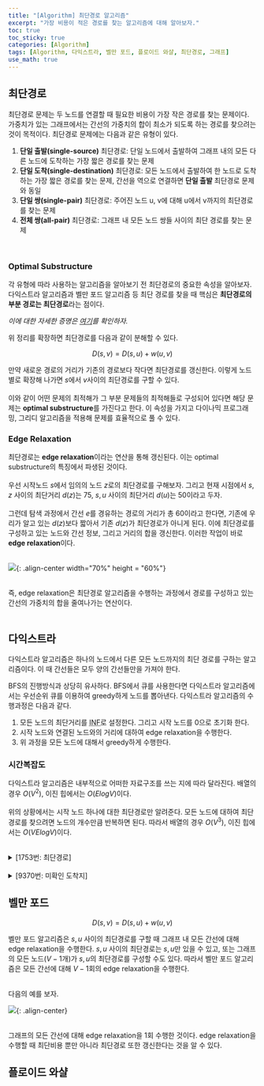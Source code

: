 ```yaml
---
title: "[Algorithm] 최단경로 알고리즘"
excerpt: "가장 비용이 적은 경로를 찾는 알고리즘에 대해 알아보자."
toc: true
toc_sticky: true
categories: [Algorithm]
tags: [Algorithm, 다익스트라, 벨만 포드, 플로이드 와샬, 최단경로, 그래프]
use_math: true
---
```


## 최단경로
최단경로 문제는 두 노드를 연결할 때 필요한 비용이 가장 작은 경로를 찾는 문제이다. 가중치가 있는 그래프에서는 간선의 가중치의 합이 최소가 되도록 하는 경로를 찾으려는 것이 목적이다. 최단경로 문제에는 다음과 같은 유형이 있다.

1. **단일 출발(single-source)** 최단경로: 단일 노드에서 출발하여 그래프 내의 모든 다른 노드에 도착하는 가장 짧은 경로를 찾는 문제
2. **단일 도착(single-destination)** 최단경로: 모든 노드에서 출발하여 한 노드로 도착하는 가장 짧은 경로를 찾는 문제, 간선을 역으로 연결하면 **단일 출발** 최단경로 문제와 동일
3. **단일 쌍(single-pair)** 최단경로: 주어진 노드 u, v에 대해 u에서 v까지의 최단경로를 찾는 문제
4. **전체 쌍(all-pair)** 최단경로: 그래프 내 모든 노드 쌍들 사이의 최단 경로를 찾는 문제

<br>

### Optimal Substructure
각 유형에 따라 사용하는 알고리즘을 알아보기 전 최단경로의 중요한 속성을 알아보자.  
다익스트라 알고리즘과 벨만 포드 알고리즘 등 최단 경로를 찾을 때 핵심은 **최단경로의 부분 경로는 최단경로**라는 점이다.  

*이에 대한 자세한 증명은 [여기](http://www.problems.kr/03graph/shortest_path/index.html)를 확인하자.*

위 정리를 확장하면 최단경로를 다음과 같이 분해할 수 있다.

$$
D(s, v) = D(s, u) + w(u, v)
$$

만약 새로운 경로의 거리가 기존의 경로보다 작다면 최단경로를 갱신한다. 이렇게 노드별로 확장해 나가면 $s$에서 $v$사이의 최단경로를 구할 수 있다. <br><br>
이와 같이 어떤 문제의 최적해가 그 부분 문제들의 최적해들로 구성되어 있다면 해당 문제는 **optimal substructure**를 가진다고 한다. 이 속성을 가지고 다이나믹 프로그래밍, 그리디 알고리즘을 적용해 문제를 효율적으로 풀 수 있다.

### Edge Relaxation
최단경로는 **edge relaxation**이라는 연산을 통해 갱신된다. 이는 optimal substructure의 특징에서 파생된 것이다.<br><br>
우선 시작노드 $s$에서 임의의 노드 $z$로의 최단경로를 구해보자. 그리고 현재 시점에서 $s, z$ 사이의 최단거리 $d(z)$는 75, $s, u$ 사이의 최단거리 $d(u)$는 50이라고 두자.<br><br>
그런데 탐색 과정에서 간선 $e$를 경유하는 경로의 거리가 총 60이라고 한다면, 기존에 우리가 알고 있는 $d(z)$보다 짧아서 기존 $d(z)$가 최단경로가 아니게 된다. 이에 최단경로를 구성하고 있는 노드와 간선 정보, 그리고 거리의 합을 갱신한다. 이러한 작업이 바로 **edge relaxation**이다. <br><br>


![](https://i.imgur.com/nqdnANR.png){: .align-center width="70%" height = "60%"}
  
<br>
즉, edge relaxation은 최단경로 알고리즘을 수행하는 과정에서 경로를 구성하고 있는 간선의 가중치의 합을 줄여나가는 연산이다. <br><br>


## 다익스트라
다익스트라 알고리즘은 하나의 노드에서 다른 모든 노드까지의 최단 경로를 구하는 알고리즘이다. 이 때 간선들은 모두 양의 간선들만을 가져야 한다. <br>

BFS의 진행방식과 상당히 유사하다. BFS에서 큐를 사용한다면 다익스트라 알고리즘에서는 우선순위 큐를 이용하여 greedy하게 노드를 뽑아낸다. 다익스트라 알고리즘의 수행과정은 다음과 같다.

1. 모든 노드의 최단거리를 <acronym title="연산을 수행하면서 나올 수 없을 정도의 큰 값">INF</acronym>로 설정한다. 그리고 시작 노드를 0으로 초기화 한다.
2. 시작 노드와 연결된 노드와의 거리에 대하여 edge relaxation을 수행한다.
3. 위 과정을 모든 노드에 대해서 greedy하게 수행한다.

### 시간복잡도
다익스트라 알고리즘은 내부적으로 어떠한 자료구조를 쓰는 지에 따라 달라진다. 배열의 경우 $O(V^2)$, 이진 힙에서는 $O(ElogV)$이다. <br> <br>
위의 상황에서는 시작 노드 하나에 대한 최단경로만 알려준다. 모든 노드에 대하여 최단경로를 찾으려면 노드의 개수만큼 반복하면 된다. 따라서 배열의 경우 $O(V^3)$, 이진 힙에서는 $O(VElogV)$이다.
<br><br>

<details>

<summary p style="cursor:pointer">[1753번: 최단경로]</summary>
<div markdown="1">

<br>

<https://www.acmicpc.net/problem/3197>

<br>

가장 기본적인 형태의 다익스트라 알고리즘의 형태이다. 우선순위 큐를 사용한 다익스트라 알고리즘으로 해결해보자. <br>

<details>
<summary p style="cursor:pointer">코드</summary>
<div markdown="1">

```java
import java.io.*;
import java.util.*;

public class Main {

	static FastIO io = new FastIO();
	final static int INF = Integer.MAX_VALUE;
	static int V, E, K, u, v, w;
	static ArrayList<ArrayList<Node>> adj;
	static int[] weights;
	
	public static void main(String... args) throws IOException {
		V = io.nextInt();
		E = io.nextInt();
		K = io.nextInt();
		adj = new ArrayList<ArrayList<Node>>(V + 1);
		for (int i = 0; i < V + 1; i++) {
			adj.add(new ArrayList<Node>());
		}
		weights = new int[V + 1];
		Arrays.fill(weights, INF);
		StringBuilder res = new StringBuilder();
		
		for (int i = 0; i < E; i++) {
			u = io.nextInt();
			v = io.nextInt();
			w = io.nextInt();
			adj.get(u).add(new Node(v, w));
		}
		
		dijkstra();
		
		for (int i = 1; i < V + 1; i++) {
			res.append(weights[i] != INF ? weights[i] : "INF").append('\n');
		}
		
		io.write(res);
	}
	
	private static void dijkstra() {
		PriorityQueue<Node> pq = new PriorityQueue<Node>();
		pq.add(new Node(K, 0));
		weights[K] = 0;
		
		while (!pq.isEmpty()) {
			Node tmp = pq.poll();
			int cur = tmp.idx;
			int curWeight = tmp.weight;
			
			if (curWeight > weights[cur])
				continue;
			
			for (Node n : adj.get(cur)) {
				int next = n.idx;
				int nextWeight = n.weight;
				
				if (weights[next] > weights[cur] + nextWeight) {
					weights[next] = weights[cur] + nextWeight;
					pq.add(new Node(next, weights[next]));
				}
			}
		}
	}
	
}

class Node implements Comparable<Node>{
	int idx, weight;

	public Node(int idx, int weight) {
		this.idx = idx;
		this.weight = weight;
	}

	@Override
	public int compareTo(Node o) {
		// TODO Auto-generated method stub
		return this.weight - o.weight;
	}
	
}

class FastIO { ... }    // 생략
```

</div>
</details>

<br>

</div>
</details>

<br>

<details>
<summary p style="cursor:pointer">[9370번: 미확인 도착지]</summary>
<div markdown="1">

<br>

<https://www.acmicpc.net/problem/9370>

<br>
최단거리와 g, h를 거쳐 가는 최단거리를 비교해서 목적지 후보들을 추려내자.

<details>
<summary p style="cursor:pointer">코드</summary>
<div markdown="1">

```java
import java.io.*;
import java.util.*;

public class Main {

    static FastIO io = new FastIO();
    final static int INF = Integer.MAX_VALUE;
    static List<List<Node>> adj;
    static List<Integer> dest;
    static int[] dists;
    static int n, m, t, s, g, h, a, b, d;

    public static void main(String... args) throws IOException {
        int T = io.nextInt();
        StringBuilder res = new StringBuilder();
        while (T-- > 0) {
            n = io.nextInt();   m = io.nextInt();   t = io.nextInt();
            adj = new ArrayList<>();
            for (int i = 0; i < n + 1; i++) {
                adj.add(new ArrayList<>());
            }
            dest = new ArrayList<>();
            dists = new int[n + 1];
            s = io.nextInt();   g = io.nextInt();   h = io.nextInt();
            for (int i = 0; i < m; i++) {
                a = io.nextInt();   b = io.nextInt();   d = io.nextInt();
                adj.get(a).add(new Node(b, d));
                adj.get(b).add(new Node(a, d));
            }
            for (int i = 0; i < t; i++) {
                dest.add(io.nextInt());
            }
            Collections.sort(dest);

            for (Integer i : dest) {
                int d1 = dijkstra(s, i);
                if (d1 == INF)
                    continue;
                int d2 = dijkstra(s, g) + dijkstra(g, h) + dijkstra(h, i);
                int d3 = dijkstra(s, h) + dijkstra(h, g) + dijkstra(g, i);
                if (d1 == Math.min(d2, d3))
                    res.append(i).append(' ');
            }

            res.append('\n');
        }

        io.write(res);
    }

    private static int dijkstra(int s, int e) {
        Arrays.fill(dists, INF);
        PriorityQueue<Node> pq = new PriorityQueue<>();
        pq.add(new Node(s, dists[s] = 0));

        while (!pq.isEmpty()) {
            Node tmp = pq.poll();
            int cur = tmp.idx;
            int curDist = tmp.dist;

            if (curDist > dists[cur])
                continue;

            for (Node n : adj.get(cur)) {
                int next = n.idx;
                int nextDist = n.dist;
                if (dists[next] > dists[cur] + nextDist)
                    pq.add(new Node(next, dists[next] = dists[cur] + nextDist));
            }
        }

        return dists[e];
    }
}

class Node implements Comparable<Node> {
    int idx, dist;

    public Node(int idx, int dist) {
        this.idx = idx;
        this.dist = dist;
    }

    @Override
    public int compareTo(Node node) {
        return this.dist - node.dist;
    }
}

class FastIO { ... }    // 생략
```

</div>
</details>

</div>
</details>


## 벨만 포드

$$
D(s, v) = D(s, u) + w(u, v)
$$

벨만 포드 알고리즘은 $s, u$ 사이의 최단경로를 구할 때 그래프 내 모든 간선에 대해 edge relaxation을 수행한다. $s, u$ 사이의 최단경로는 $s, u$만 있을 수 있고, 또는 그래프의 모든 노드($V-1$개)가 $s, u$의 최단경로를 구성할 수도 있다. 따라서 벨만 포드 알고리즘은 모든 간선에 대해 $V-1$회의 edge relaxation을 수행한다. <br><br>

다음의 예를 보자. <br>

![](https://i.imgur.com/hcWT22F.png){: .align-center}

<br>
그래프의 모든 간선에 대해 edge relaxation을 1회 수행한 것이다. edge relaxation을 수행할 때 최단비용 뿐만 아니라 최단경로 또한 갱신한다는 것을 알 수 있다.


## 플로이드 와샬